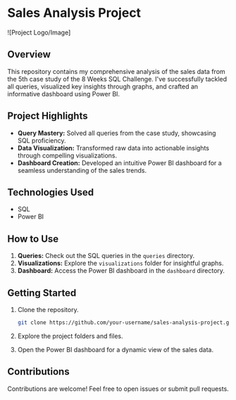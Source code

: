 # Sales Analysis Project

![Project Logo/Image]

## Overview

This repository contains my comprehensive analysis of the sales data from the 5th case study of the 8 Weeks SQL Challenge. I've successfully tackled all queries, visualized key insights through graphs, and crafted an informative dashboard using Power BI.

## Project Highlights

- **Query Mastery:** Solved all queries from the case study, showcasing SQL proficiency.
- **Data Visualization:** Transformed raw data into actionable insights through compelling visualizations.
- **Dashboard Creation:** Developed an intuitive Power BI dashboard for a seamless understanding of the sales trends.

## Technologies Used

- SQL
- Power BI

## How to Use

1. **Queries:** Check out the SQL queries in the `queries` directory.
2. **Visualizations:** Explore the `visualizations` folder for insightful graphs.
3. **Dashboard:** Access the Power BI dashboard in the `dashboard` directory.

## Getting Started

1. Clone the repository.
   ```bash
   git clone https://github.com/your-username/sales-analysis-project.git

2. Explore the project folders and files.

3. Open the Power BI dashboard for a dynamic view of the sales data.

## Contributions
Contributions are welcome! Feel free to open issues or submit pull requests.